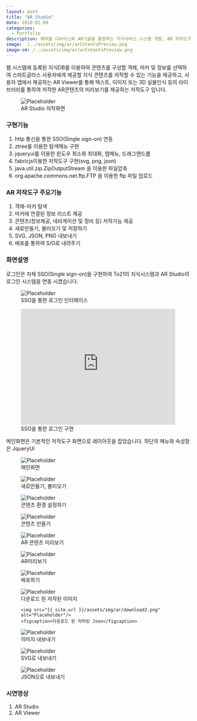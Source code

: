 ```yaml
---
layout: post
title: "AR Studio"
date: 2018-02-09
categories:
  - Portfolio
description: 웨러블 디바이스와 AR기술을 활용하는 지식서비스 시스탬 개발, AR 저작도구 
image:  /../assets/img/ar/arCntentsPreview.png
image-sm: /../assets/img/ar/arCntentsPreview.png
---
```


웹 시스템에 등록된 지식DB를 이용하여 콘텐츠를 구성할 객체, 마커 및 정보를 선택하여 스마트글라스 사용자에게 제공할 지식 콘텐츠를 저작할 수 있는 기능을 제공하고, 사용자 앱에서 제공하는 AR Viewer를 통해 텍스트, 이미지 또는 3D 실물인식 등의 라이브러리를 통하여 저작한 AR콘텐츠의 미리보기를 제공하는 저작도구 입니다.  

<figure>
  <img src="{{ site.url }}/assets/img/ar/arCntentsPreview.png" alt="Placeholder"/>
  <figcaption>AR Studio 저작화면</figcaption>
</figure>

<h3>구현기능</h3>
<ol>
  <li>http 통신을 통한 SSO(Single sign-on) 연동</li>
  <li>ztree를 이용한 탐색메뉴 구현</li>
  <li>jqueryui를 이용한 윈도우 최소화 최대화, 탭메뉴, 드래그앤드롭</li>
  <li>fabricjs이용한 저작도구 구현(svg, png, json)</li>
  <li>java.util.zip.ZipOutputStream 을 이용한 파일압축</li>
  <li>org.apache.commons.net.ftp.FTP 을 이용한 ftp 파일 업로드</li>
</ol>

<h3>AR 저작도구 주요기능</h3>
<ol>
  <li>객체-마커 탐색</li>
  <li>마커에 연결된 정보 리스트 제공</li>
  <li>콘텐츠(정보제공, 네비게이션 및 정비 등) 저작기능 제공</li>
  <li>새로만들기, 불러오기 및 저장하기</li>
  <li>SVG, JSON, PNG 내보내기</li>
  <li>배포를 통하여 S/G로 내려주기</li>
</ol>

<h3>화면설명</h3>
로그인은  자체 SSO(Single sign-on)을 구현하여  To21의 지식시스템과 AR Studio의 로그인 시스템을 연동 시켰습니다.
<figure>
	<img src="{{ site.url }}/assets/img/ar/SSO.png" alt="Placeholder"/>
 	<figcaption>SSO을 통한 로그인 인터페이스</figcaption>
</figure>

<figure>
	<iframe width="420" height="315" src="https://www.youtube.com/embed/kTfG6BMFyrQ" frameborder="0" allowfullscreen></iframe>
 	<figcaption>SSO을 통한 로그인 구현</figcaption>
</figure>
메인화면은 기본적인 저작도구 화면으로 레이아웃을 잡았습니다. 하단의 메뉴와 속성창은 JqueryUI
<figure>
	<img src="{{ site.url }}/assets/img/ar/main.png" alt="Placeholder"/>
 	<figcaption>매인화면</figcaption>
</figure>

<figure>
	<img src="{{ site.url }}/assets/img/ar/load.png" alt="Placeholder"/>
 	<figcaption>새로만들기, 불러오기</figcaption>
</figure>

<figure>
	<img src="{{ site.url }}/assets/img/ar/setting.png" alt="Placeholder"/>
 	<figcaption>콘텐츠 환경 설정하기</figcaption>
</figure>

<figure>
	<img src="{{ site.url }}/assets/img/ar/make.png" alt="Placeholder"/>
 	<figcaption>콘텐츠 만들기</figcaption>
</figure>

<figure>
	<img src="{{ site.url }}/assets/img/ar/preview.png" alt="Placeholder"/>
 	<figcaption>AR 콘텐츠 미리보기</figcaption>
</figure>

<figure>
	<img src="{{ site.url }}/assets/img/ar/exportPreview.png" alt="Placeholder"/>
 	<figcaption>AR미리보기</figcaption>
</figure>

<figure>
	<img src="{{ site.url }}/assets/img/ar/export.png" alt="Placeholder"/>
 	<figcaption>배포하기</figcaption>
</figure>

<figure>
	<img src="{{ site.url }}/assets/img/ar/download1.png" alt="Placeholder"/>
 	<figcaption>다운로드 된 저작된 이미지</figcaption>
 	
 	<img src="{{ site.url }}/assets/img/ar/download2.png" alt="Placeholder"/>
 	<figcaption>다운로드 된 저작된 Json</figcaption>
</figure>

<figure>
	<img src="{{ site.url }}/assets/img/ar/imgExport.png" alt="Placeholder"/>
 	<figcaption>이미지 내보내기</figcaption>
</figure>

<figure>
	<img src="{{ site.url }}/assets/img/ar/svgExport.png" alt="Placeholder"/>
 	<figcaption>SVG로 내보내기</figcaption>
</figure>

<figure>
	<img src="{{ site.url }}/assets/img/ar/jsonExport.png" alt="Placeholder"/>
 	<figcaption>JSON으로 내보내기</figcaption>
</figure>



<h3>시연영상</h3>
<ol>
  <li>AR Studio</li>
  <li>AR Viewer</li>
</ol>
